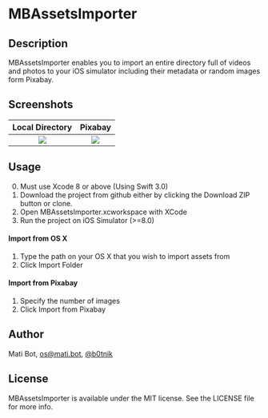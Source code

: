 # MBAssetsImporter

## Description

MBAssetsImporter enables you to import an entire directory full of videos and photos to your iOS simulator including their metadata or random images form Pixabay.

## Screenshots

Local Directory             |  Pixabay
:-------------------------:|:-------------------------:
![](https://raw.github.com/matibot/MBAssetsImporter/master/Readme/folder.gif)  |  ![](https://raw.github.com/matibot/MBAssetsImporter/master/Readme/panoramio.gif)

## Usage

0. Must use Xcode 8 or above (Using Swift 3.0)
1. Download the project from github either by clicking the Download ZIP button or clone.
2. Open MBAssetsImporter.xcworkspace with XCode
3. Run the project on iOS Simulator (>=8.0)

#### Import from OS X
1. Type the path on your OS X that you wish to import assets from
2. Click Import Folder

#### Import from Pixabay
1. Specify the number of images
2. Click Import from Pixabay

## Author

Mati Bot, os@mati.bot, [@b0tnik](https://twitter.com/b0tnik)

## License

MBAssetsImporter is available under the MIT license. See the LICENSE file for more info.
